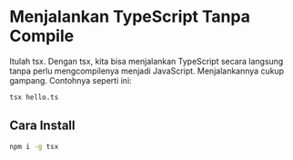 # Menjalankan TypeScript Tanpa Compile

Itulah tsx. Dengan tsx, kita bisa menjalankan TypeScript secara langsung tanpa perlu mengcompilenya menjadi JavaScript. Menjalankannya cukup gampang. Contohnya seperti ini:

```bash
tsx hello.ts
```

## Cara Install

```bash
npm i -g tsx
```